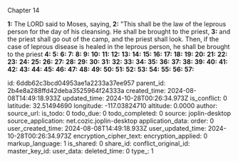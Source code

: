 Chapter 14

**1:** The LORD said to Moses, saying,
**2:** "This shall be the law of the leprous person for the day of his cleansing. He shall be brought to the priest,
**3:** and the priest shall go out of the camp, and the priest shall look. Then, if the case of leprous disease is healed in the leprous person, he shall be brought to the priest
**4:** 
**5:** 
**6:** 
**7:** 
**8:** 
**9:** 
**10:** 
**11:** 
**12:** 
**13:** 
**14:** 
**15:** 
**16:** 
**17:** 
**18:** 
**19:** 
**20:** 
**21:** 
**22:** 
**23:** 
**24:** 
**25:** 
**26:** 
**27:** 
**28:** 
**29:** 
**30:** 
**31:** 
**32:** 
**33:** 
**34:** 
**35:** 
**36:** 
**37:** 
**38:** 
**39:** 
**40:** 
**41:** 
**42:** 
**43:** 
**44:** 
**45:** 
**46:** 
**47:** 
**48:** 
**49:** 
**50:** 
**51:** 
**52:** 
**53:** 
**54:** 
**55:** 
**56:** 
**57:** 

id: 6ddb62c3bcd04953ae1a2233a37ee957
parent_id: 2b4e8a288ffd42deba3525964f24333a
created_time: 2024-08-08T14:49:18.933Z
updated_time: 2024-10-28T00:26:34.973Z
is_conflict: 0
latitude: 32.51494690
longitude: -117.03824710
altitude: 0.0000
author: 
source_url: 
is_todo: 0
todo_due: 0
todo_completed: 0
source: joplin-desktop
source_application: net.cozic.joplin-desktop
application_data: 
order: 0
user_created_time: 2024-08-08T14:49:18.933Z
user_updated_time: 2024-10-28T00:26:34.973Z
encryption_cipher_text: 
encryption_applied: 0
markup_language: 1
is_shared: 0
share_id: 
conflict_original_id: 
master_key_id: 
user_data: 
deleted_time: 0
type_: 1